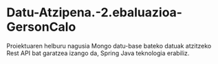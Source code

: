 # Datu-Atzipena.-2.ebaluazioa-GersonCalo
Proiektuaren helburu nagusia Mongo datu-base bateko datuak atzitzeko Rest API bat garatzea izango da, Spring Java teknologia erabiliz.
